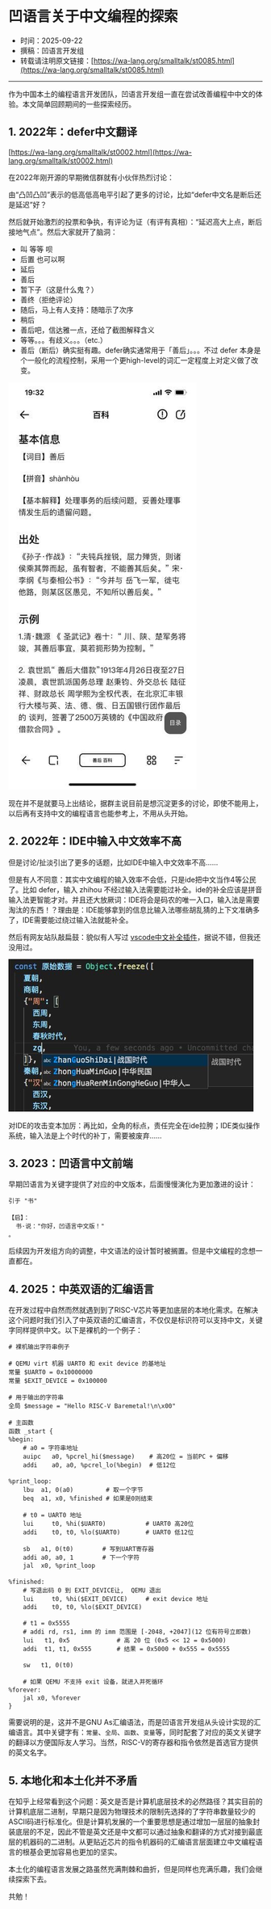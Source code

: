 # 凹语言关于中文编程的探索

- 时间：2025-09-22
- 撰稿：凹语言开发组
- 转载请注明原文链接：[https://wa-lang.org/smalltalk/st0085.html](https://wa-lang.org/smalltalk/st0085.html)

---

作为中国本土的编程语言开发团队，凹语言开发组一直在尝试改善编程中中文的体验。本文简单回顾期间的一些探索经历。

## 1. 2022年：defer中文翻译

[https://wa-lang.org/smalltalk/st0002.html](https://wa-lang.org/smalltalk/st0002.html)

在2022年刚开源的早期微信群就有小伙伴热烈讨论：

由“凸凹凸凹”表示的低高低高电平引起了更多的讨论，比如“defer中文名是断后还是延迟”好？

然后就开始激烈的投票和争执，有评论为证（有评有真相）：“延迟高大上点，断后接地气点”。然后大家就开了脑洞：

- 叫 等等 呗
- 后置 也可以啊
- 延后
- 善后
- 暂下子（这是什么鬼？）
- 善终（拒绝评论）
- 随后，马上有人支持：随暗示了次序
- 稍后
- 善后吧，信达雅一点，还给了截图解释含义
- 等等。。。有歧义。。。（etc.）
- 善后（断后）确实挺有趣。defer确实通常用于「善后」。。。不过 defer 本身是个一般化的流程控制，采用一个更high-level的词汇一定程度上对定义做了改变。

![善后溯源图](/st0085-01.jpg)

现在并不是就要马上出结论，据群主说目前是想沉淀更多的讨论，即使不能用上，以后再有支持中文的编程语言也能参考上，不用从头开始。

## 2. 2022年：IDE中输入中文效率不高

但是讨论/扯淡引出了更多的话题，比如IDE中输入中文效率不高……


但是有人不同意：其实中文编程的输入效率不会低，只是ide把中文当作4等公民了。比如 defer，输入 zhihou 不经过输入法需要能过补全。ide的补全应该是拼音输入法更智能才对。并且还大放厥词：IDE将会是码农的唯一入口，输入法是需要淘汰的东西！？理由是：IDE能够拿到的信息比输入法哪些胡乱猜的上下文准确多了，IDE需要能过绕过输入法就能补全。

然后有网友站队敲扁鼓：貌似有人写过 [vscode中文补全插件](https://zhuanlan.zhihu.com/p/138708196)，据说不错，但我还没用过。

![vscode中文补全插件](/st0085-02.jpg)

对IDE的攻击变本加厉：再比如，全角的标点，责任完全在ide拉胯；IDE类似操作系统，输入法是上个时代的补丁，需要被废弃……

## 3. 2023：凹语言中文前端

早期凹语言为关键字提供了对应的中文版本，后面慢慢演化为更加激进的设计：

```
引于 "书"

【启】：
  书·说："你好，凹语言中文版！"
。
```

后续因为开发组方向的调整，中文语法的设计暂时被搁置。但是中文编程的念想一直都在。

## 4. 2025：中英双语的汇编语言

在开发过程中自然而然就遇到到了RISC-V芯片等更加底层的本地化需求。在解决这个问题时我们引入了中英双语的汇编语言，不仅仅是标识符可以支持中文，关键字同样提供中文。以下是裸机的一个例子：

```
# 裸机输出字符串例子

# QEMU virt 机器 UART0 和 exit device 的基地址
常量 $UART0 = 0x10000000
常量 $EXIT_DEVICE = 0x100000

# 用于输出的字符串
全局 $message = "Hello RISC-V Baremetal!\n\x00"

# 主函数
函数 _start {
%begin:
    # a0 = 字符串地址
    auipc   a0, %pcrel_hi($message)    # 高20位 = 当前PC + 偏移
    addi    a0, a0, %pcrel_lo(%begin)  # 低12位

%print_loop:
    lbu  a1, 0(a0)         # 取一个字节
    beq  a1, x0, %finished # 如果是0则结束

    # t0 = UART0 地址
    lui     t0, %hi($UART0)           # UART0 高20位
    addi    t0, t0, %lo($UART0)       # UART0 低12位

    sb   a1, 0(t0)        # 写到UART寄存器
    addi a0, a0, 1        # 下一个字符
    jal  x0, %print_loop

%finished:
    # 写退出码 0 到 EXIT_DEVICE让,  QEMU 退出
    lui     t0, %hi($EXIT_DEVICE)     # exit device 地址
    addi    t0, t0, %lo($EXIT_DEVICE)

    # t1 = 0x5555
    # addi rd, rs1, imm 的 imm 范围是 [-2048, +2047](12 位有符号立即数)
    lui   t1, 0x5             # 高 20 位 (0x5 << 12 = 0x5000)
    addi  t1, t1, 0x555       # 结果 = 0x5000 + 0x555 = 0x5555

    sw   t1, 0(t0)

    # 如果 QEMU 不支持 exit 设备，就进入并死循环
%forever:
    jal x0, %forever
}
```

需要说明的是，这并不是GNU As汇编语法，而是凹语言开发组从头设计实现的汇编语言。其中关键字有：`常量`、`全局`、`函数`、`变量`等，同时配套了对应的英文关键字的翻译以方便国际友人学习。当然，RISC-V的寄存器和指令依然是首选官方提供的英文名字。


## 5. 本地化和本土化并不矛盾

在知乎上经常看到这个问题：英文是否是计算机底层技术的必然路径？其实目前的计算机底层二进制，早期只是因为物理技术的限制先选择的了字符串数量较少的ASCII码进行标准化。但是计算机发展的一个重要思想是通过增加一层层的抽象封装底层的不足，因此不管是英文还是中文都可以通过抽象和翻译的方式对接到最底层的机器码的二进制。从更贴近芯片的指令机器码的汇编语言层面建立中文编程语言的根基会更加容易也更加的坚实。

本土化的编程语言发展之路虽然充满荆棘和曲折，但是同样也充满乐趣，我们会继续探索下去。

共勉！

